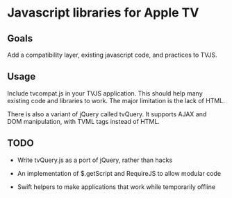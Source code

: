# Javascript libraries for Apple TV

## Goals

Add a compatibility layer, existing javascript code, and practices to TVJS.

## Usage

Include tvcompat.js in your TVJS application. This should help many existing
code and libraries to work. The major limitation is the lack of HTML.

There is also a variant of jQuery called tvQuery. It supports AJAX
and DOM manipulation, with TVML tags instead of HTML.

## TODO

* Write tvQuery.js as a port of jQuery, rather than hacks

* An implementation of $.getScript and RequireJS to allow modular code

* Swift helpers to make applications that work while temporarily offline
